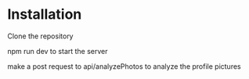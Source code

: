 # Installation
Clone the repository 

npm run dev to start the server 

make a post request to api/analyzePhotos to analyze the profile pictures

